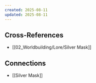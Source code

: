```yaml
---
created: 2025-08-11
updated: 2025-08-11
---
```




## Cross-References

- [[02_Worldbuilding/Lore/Silver Mask]]


## Connections

- [[Silver Mask]]
